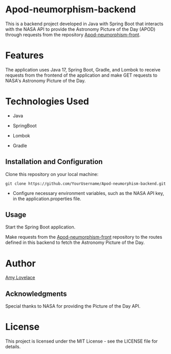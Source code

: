 # Apod-neumorphism-backend

This is a backend project developed in Java with Spring Boot that interacts with the NASA API to provide the Astronomy Picture of the Day (APOD) through requests from the repository [Apod-neumorphism-front](https://github.com/AmyLovelace/Apod-neumorphism-front).

# Features

The application uses Java 17, Spring Boot, Gradle, and Lombok to receive requests from the frontend of the application and make GET requests to NASA's Astronomy Picture of the Day.

# Technologies Used

* Java

* SpringBoot

* Lombok

* Gradle

## Installation and Configuration

 Clone this repository on your local machine:

   ```
   git clone https://github.com/YourUsername/Apod-neumorphism-backend.git
   ```

- Configure necessary environment variables, such as the NASA API key, in the application.properties file.

## Usage 

Start the Spring Boot application.

Make requests from the [Apod-neumorphism-front](https://github.com/AmyLovelace/Apod-neumorphism-front) repository to the routes defined in this backend to fetch the Astronomy Picture of the Day.


# Author
 [Amy Lovelace](https://github.com/AmyLovelace)
 

## Acknowledgments
Special thanks to NASA for providing the Picture of the Day API.

# License
This project is licensed under the MIT License - see the LICENSE file for details.
